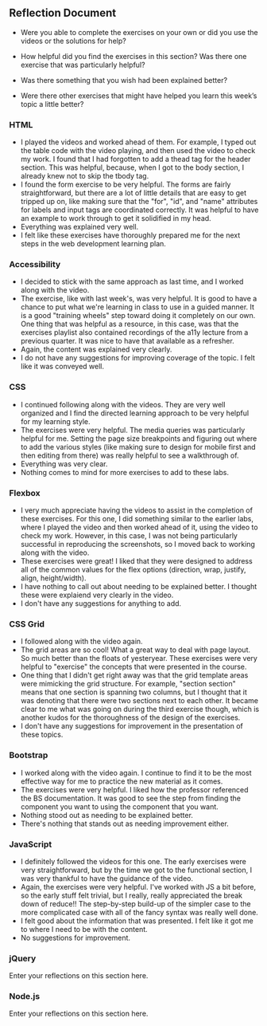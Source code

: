 ## Reflection Document

- Were you able to complete the exercises on your own or did you use the videos or the solutions for help?

- How helpful did you find the exercises in this section? Was there one exercise that was particularly helpful?

- Was there something that you wish had been explained better?

- Were there other exercises that might have helped you learn this week’s topic a little better?

### HTML

- I played the videos and worked ahead of them. For example, I typed out the table code with the video playing, and then used the video to check my work. I found that I had forgotten to add a thead tag for the header section. This was helpful, because, when I got to the body section, I already knew not to skip the tbody tag.
- I found the form exercise to be very helpful. The forms are fairly straightforward, but there are a lot of little details that are easy to get tripped up on, like making sure that the "for", "id", and "name" attributes for labels and input tags are coordinated correctly. It was helpful to have an example to work through to get it solidified in my head.
- Everything was explained very well.
- I felt like these exercises have thoroughly prepared me for the next steps in the web development learning plan.

### Accessibility

- I decided to stick with the same approach as last time, and I worked along with the video.
- The exercise, like with last week's, was very helpful. It is good to have a chance to put what we're learning in class to use in a guided manner. It is a good "training wheels" step toward doing it completely on our own. One thing that was helpful as a resource, in this case, was that the exercises playlist also contained recordings of the a11y lecture from a previous quarter. It was nice to have that available as a refresher.
- Again, the content was explained very clearly.
- I do not have any suggestions for improving coverage of the topic. I felt like it was conveyed well.

### CSS

- I continued following along with the videos. They are very well organized and I find the directed learning approach to be very helpful for my learning style.
- The exercises were very helpful. The media queries was particularly helpful for me. Setting the page size breakpoints and figuring out where to add the various styles (like making sure to design for mobile first and then editing from there) was really helpful to see a walkthrough of.
- Everything was very clear.
- Nothing comes to mind for more exercises to add to these labs.

### Flexbox

- I very much appreciate having the videos to assist in the completion of these exercises. For this one, I did something similar to the earlier labs, where I played the video and then worked ahead of it, using the video to check my work. However, in this case, I was not being particularly successful in reproducing the screenshots, so I moved back to working along with the video.
- These exercises were great! I liked that they were designed to address all of the common values for the flex options (direction, wrap, justify, align, height/width).
- I have nothing to call out about needing to be explained better. I thought these were explaiend very clearly in the video.
- I don't have any suggestions for anything to add.

### CSS Grid

- I followed along with the video again.
- The grid areas are so cool! What a great way to deal with page layout. So much better than the floats of yesteryear. These exercises were very helpful to "exercise" the concepts that were presented in the course.
- One thing that I didn't get right away was that the grid template areas were mimicking the grid structure. For example, "section section" means that one section is spanning two columns, but I thought that it was denoting that there were two sections next to each other. It became clear to me what was going on during the third exercise though, which is another kudos for the thoroughness of the design of the exercises.
- I don't have any suggestions for improvement in the presentation of these topics.

### Bootstrap

- I worked along with the video again. I continue to find it to be the most effective way for me to practice the new material as it comes.
- The exercises were very helpful. I liked how the professor referenced the BS documentation. It was good to see the step from finding the component you want to using the component that you want.
- Nothing stood out as needing to be explained better.
- There's nothing that stands out as needing improvement either.

### JavaScript

- I definitely followed the videos for this one. The early exercises were very straightforward, but by the time we got to the functional section, I was very thankful to have the guidance of the video.
- Again, the exercises were very helpful. I've worked with JS a bit before, so the early stuff felt trivial, but I really, really appreciated the break down of reduce!! The step-by-step build-up of the simpler case to the more complicated case with all of the fancy syntax was really well done.
- I felt good about the information that was presented. I felt like it got me to where I need to be with the content.
- No suggestions for improvement.

### jQuery

Enter your reflections on this section here.

### Node.js

Enter your reflections on this section here.
